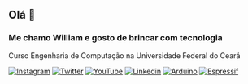 ## Olá 🙂
### Me chamo William e gosto de brincar com tecnologia
Curso Engenharia de Computação na Universidade Federal do Ceará




[![Instagram](https://img.shields.io/badge/Instagram-E4405F?style=for-the-badge&logo=instagram&logoColor=white)](https://www.instagram.com/wl11lm/)
[![Twitter](https://img.shields.io/badge/Twitter-1DA1F2?style=for-the-badge&logo=twitter&logoColor=white)](https://twitter.com/WilliamMB2)
[![YouTube](https://img.shields.io/badge/YouTube-FF0000?style=for-the-badge&logo=youtube&logoColor=white)](https://www.youtube.com/channel/UC6pMCUCzHLpEY9fi0H_0O1w)
[![Linkedin](https://img.shields.io/badge/LinkedIn-0077B5?style=for-the-badge&logo=linkedin&logoColor=white)](https://www.linkedin.com/in/williammarreiro/)
[![Arduino](https://img.shields.io/badge/Arduino-00979D?style=for-the-badge&logo=Arduino&logoColor=white)](https://github.com/wl11lm)
[![Espressif](https://img.shields.io/badge/espressif-E7352C?style=for-the-badge&logo=espressif&logoColor=white)](https://github.com/wl11lm)

